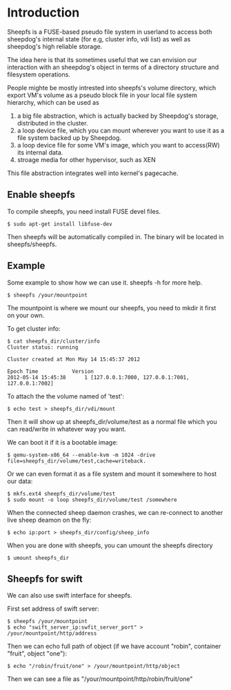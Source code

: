 # Introduction
   Sheepfs is a FUSE-based pseudo file system in userland to access both
sheepdog's internal state (for e.g, cluster info, vdi list) as well as sheepdog's high
reliable storage.

   The idea here is that its sometimes useful that we can envision our interaction with
an sheepdog's object in terms of a directory structure and filesystem operations.

   People mighte be mostly intrested into sheepfs's volume directory, which export
VM's volume as a pseudo block file in your local file system hierarchy, which can be used as

   1. a big file abstraction, which is actually backed by Sheepdog's storage, distributed in
   the cluster.
   2. a loop device file, which you can mount wherever you want to use it as a file system
   backed up by Sheepdog.
   3. a loop device file for some VM's image, which you want to access(RW) its internal data.
   4. stroage media for other hypervisor, such as XEN

This file abstraction integrates well into kernel's pagecache.

## Enable sheepfs
   To compile sheepfs, you need install FUSE devel files.

    $ sudo apt-get install libfuse-dev
 
Then sheepfs will be automatically compiled in. The binary will be located in sheepfs/sheepfs.

## Example
   Some example to show how we can use it. sheepfs -h for more help.

    $ sheepfs /your/mountpoint

   The mountpoint is where we mount our sheepfs, you need to mkdir it first on your own.

   To get cluster info:

    $ cat sheepfs_dir/cluster/info
    Cluster status: running
    
    Cluster created at Mon May 14 15:45:37 2012
    
    Epoch Time           Version
    2012-05-14 15:45:38      1 [127.0.0.1:7000, 127.0.0.1:7001, 127.0.0.1:7002]

   To attach the the volume named of 'test':

    $ echo test > sheepfs_dir/vdi/mount

   Then it will show up at sheepfs_dir/volume/test as a normal file which you can read/write in whatever way you want.

   We can boot it if it is a bootable image:

    $ qemu-system-x86_64 --enable-kvm -m 1024 -drive file=sheepfs_dir/volume/test,cache=writeback.

   Or we can even format it as a file system and mount it somewhere to host our data:

    $ mkfs.ext4 sheepfs_dir/volume/test
    $ sudo mount -o loop sheepfs_dir/volume/test /somewhere

   When the connected sheep daemon crashes, we can re-connect to another live sheep deamon on the fly:

    $ echo ip:port > sheepfs_dir/config/sheep_info

   When you are done with sheepfs, you can umount the sheepfs directory

    $ umount sheepfs_dir

## Sheepfs for swift
   We can also use swift interface for sheepfs.
   
   First set address of swift server:

    $ sheepfs /your/mountpoint
    $ echo "swift_server_ip:swfit_server_port" > /your/mountpoint/http/address

   Then we can echo full path of object (if we have account "robin", container "fruit", object "one"):
    
    $ echo "/robin/fruit/one" > /your/mountpoint/http/object

   Then we can see a file as "/your/mountpoint/http/robin/fruit/one"
